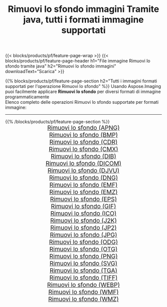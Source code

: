 ﻿---
title: Rimuovi lo sfondo immagini Tramite java, tutti i formati immagine supportati 
weight: 3920
url: /it/java/remove-background 
lang: it
langdirlevel: 2
locales: zh-hans,ja,it,ru,de,es,fr,nl,id,lt,pl,pt,vi,tr,ko,zh-hant,ar,hi,th,sv,cs,uk,he
description: Usando Aspose.Imaging puoi facilmente Rimuovi lo sfondo immagini tramite java
---

{{< blocks/products/pf/feature-page-wrap >}}
{{< blocks/products/pf/feature-page-header h1="File immagine Rimuovi lo sfondo tramite java" h2="Rimuovi lo sfondo immagini" downloadText="Scarica" >}}


{{% blocks/products/pf/feature-page-section  h2="Tutti i immagini formati supportati per l'operazione Rimuovi lo sfondo" %}}
Usando Aspose.Imaging puoi facilmente applicare **Rimuovi lo sfondo** per diversi formati di immagine programmaticamente
<br/>
Elenco completo delle operazioni Rimuovi lo sfondo supportate per formati immagine:
<hr/>
{{% /blocks/products/pf/feature-page-section %}}
<div class="container-fluid productfamilypage bg-gray">
    <div class="convertypes bg-gray agp-content section">
        <div class="container">
		<div class="row other-converters" style="gap: 10px;font-size: 19px;text-align:center;">
		    <div class='col-md-2 other-converter remove-lp remove-rp'><a href="/imaging/it/java/remove-background/apng" style="padding:15px;">Rimuovi lo sfondo (APNG)</a></div><div class='col-md-2 other-converter remove-lp remove-rp'><a href="/imaging/it/java/remove-background/bmp" style="padding:15px;">Rimuovi lo sfondo (BMP)</a></div><div class='col-md-2 other-converter remove-lp remove-rp'><a href="/imaging/it/java/remove-background/cdr" style="padding:15px;">Rimuovi lo sfondo (CDR)</a></div><div class='col-md-2 other-converter remove-lp remove-rp'><a href="/imaging/it/java/remove-background/cmx" style="padding:15px;">Rimuovi lo sfondo (CMX)</a></div><div class='col-md-2 other-converter remove-lp remove-rp'><a href="/imaging/it/java/remove-background/dib" style="padding:15px;">Rimuovi lo sfondo (DIB)</a></div><div class='col-md-2 other-converter remove-lp remove-rp'><a href="/imaging/it/java/remove-background/dicom" style="padding:15px;">Rimuovi lo sfondo (DICOM)</a></div><div class='col-md-2 other-converter remove-lp remove-rp'><a href="/imaging/it/java/remove-background/djvu" style="padding:15px;">Rimuovi lo sfondo (DJVU)</a></div><div class='col-md-2 other-converter remove-lp remove-rp'><a href="/imaging/it/java/remove-background/dng" style="padding:15px;">Rimuovi lo sfondo (DNG)</a></div><div class='col-md-2 other-converter remove-lp remove-rp'><a href="/imaging/it/java/remove-background/emf" style="padding:15px;">Rimuovi lo sfondo (EMF)</a></div><div class='col-md-2 other-converter remove-lp remove-rp'><a href="/imaging/it/java/remove-background/emz" style="padding:15px;">Rimuovi lo sfondo (EMZ)</a></div><div class='col-md-2 other-converter remove-lp remove-rp'><a href="/imaging/it/java/remove-background/eps" style="padding:15px;">Rimuovi lo sfondo (EPS)</a></div><div class='col-md-2 other-converter remove-lp remove-rp'><a href="/imaging/it/java/remove-background/gif" style="padding:15px;">Rimuovi lo sfondo (GIF)</a></div><div class='col-md-2 other-converter remove-lp remove-rp'><a href="/imaging/it/java/remove-background/ico" style="padding:15px;">Rimuovi lo sfondo (ICO)</a></div><div class='col-md-2 other-converter remove-lp remove-rp'><a href="/imaging/it/java/remove-background/j2k" style="padding:15px;">Rimuovi lo sfondo (J2K)</a></div><div class='col-md-2 other-converter remove-lp remove-rp'><a href="/imaging/it/java/remove-background/jp2" style="padding:15px;">Rimuovi lo sfondo (JP2)</a></div><div class='col-md-2 other-converter remove-lp remove-rp'><a href="/imaging/it/java/remove-background/jpg" style="padding:15px;">Rimuovi lo sfondo (JPG)</a></div><div class='col-md-2 other-converter remove-lp remove-rp'><a href="/imaging/it/java/remove-background/odg" style="padding:15px;">Rimuovi lo sfondo (ODG)</a></div><div class='col-md-2 other-converter remove-lp remove-rp'><a href="/imaging/it/java/remove-background/otg" style="padding:15px;">Rimuovi lo sfondo (OTG)</a></div><div class='col-md-2 other-converter remove-lp remove-rp'><a href="/imaging/it/java/remove-background/png" style="padding:15px;">Rimuovi lo sfondo (PNG)</a></div><div class='col-md-2 other-converter remove-lp remove-rp'><a href="/imaging/it/java/remove-background/svg" style="padding:15px;">Rimuovi lo sfondo (SVG)</a></div><div class='col-md-2 other-converter remove-lp remove-rp'><a href="/imaging/it/java/remove-background/tga" style="padding:15px;">Rimuovi lo sfondo (TGA)</a></div><div class='col-md-2 other-converter remove-lp remove-rp'><a href="/imaging/it/java/remove-background/tiff" style="padding:15px;">Rimuovi lo sfondo (TIFF)</a></div><div class='col-md-2 other-converter remove-lp remove-rp'><a href="/imaging/it/java/remove-background/webp" style="padding:15px;">Rimuovi lo sfondo (WEBP)</a></div><div class='col-md-2 other-converter remove-lp remove-rp'><a href="/imaging/it/java/remove-background/wmf" style="padding:15px;">Rimuovi lo sfondo (WMF)</a></div><div class='col-md-2 other-converter remove-lp remove-rp'><a href="/imaging/it/java/remove-background/wmz" style="padding:15px;">Rimuovi lo sfondo (WMZ)</a></div>
                </div>
        </div>
    </div>
</div>
<br/>
